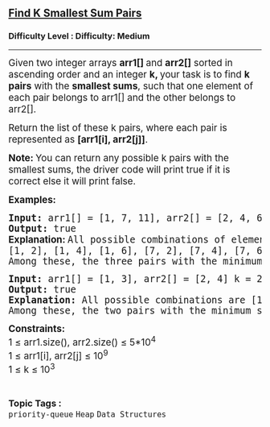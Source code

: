 <h2><a href="https://www.geeksforgeeks.org/problems/find-k-smallest-sum-pairs/1?_gl=1*211dn5*_up*MQ..*_gs*MQ..&gclid=CjwKCAjw--K_BhB5EiwAuwYoylK5XzDwQqyzmbeNyd6lbwEki04LPSPJ3QfSMrU-U2MbFA0DRoegrBoCPiYQAvD_BwE&gbraid=0AAAAAC9yBkDs_DoJKxMS1sI6NNYmbwb_h">Find K Smallest Sum Pairs</a></h2><h3>Difficulty Level : Difficulty: Medium</h3><hr><div class="problems_problem_content__Xm_eO"><p><span style="font-size: 14pt;">Given two integer arrays&nbsp;<strong>arr1[]&nbsp;</strong>and&nbsp;<strong>arr2[]</strong> sorted in ascending order and an integer&nbsp;<strong>k, </strong><span style="font-family: -apple-system, BlinkMacSystemFont, 'Segoe UI', Roboto, Oxygen, Ubuntu, Cantarell, 'Open Sans', 'Helvetica Neue', sans-serif;">your task is to find </span><strong style="font-family: -apple-system, BlinkMacSystemFont, 'Segoe UI', Roboto, Oxygen, Ubuntu, Cantarell, 'Open Sans', 'Helvetica Neue', sans-serif;" data-start="331" data-end="342">k pairs</strong><span style="font-family: -apple-system, BlinkMacSystemFont, 'Segoe UI', Roboto, Oxygen, Ubuntu, Cantarell, 'Open Sans', 'Helvetica Neue', sans-serif;"> with the </span><strong style="font-family: -apple-system, BlinkMacSystemFont, 'Segoe UI', Roboto, Oxygen, Ubuntu, Cantarell, 'Open Sans', 'Helvetica Neue', sans-serif;" data-start="352" data-end="369">smallest sums</strong><span style="font-family: -apple-system, BlinkMacSystemFont, 'Segoe UI', Roboto, Oxygen, Ubuntu, Cantarell, 'Open Sans', 'Helvetica Neue', sans-serif;">, such that one element of each pair belongs to arr1[] </span><span style="font-family: -apple-system, BlinkMacSystemFont, 'Segoe UI', Roboto, Oxygen, Ubuntu, Cantarell, 'Open Sans', 'Helvetica Neue', sans-serif;">and the other belongs to arr2[]</span><span style="font-family: -apple-system, BlinkMacSystemFont, 'Segoe UI', Roboto, Oxygen, Ubuntu, Cantarell, 'Open Sans', 'Helvetica Neue', sans-serif;">.</span></span></p>
<p><span style="font-size: 14pt;">Return the list of these k pairs, where each pair is represented as <strong>[arr1[i], arr2[j]]</strong>.</span></p>
<p><strong><span style="font-size: 14pt;">Note:&nbsp;</span></strong><span style="font-size: 14pt;">You can return any possible k pairs with the smallest sums, the driver code will print true if it is correct else it will print false.</span></p>
<p><span style="font-size: 14pt;"><strong>Examples:</strong></span></p>
<pre><span style="font-size: 14pt;"><strong>Input: </strong>arr1[] = [1, 7, 11], arr2[] = [2, 4, 6], k = 3<br><strong>Output: </strong>true<br><strong style="font-family: -apple-system, BlinkMacSystemFont, 'Segoe UI', Roboto, Oxygen, Ubuntu, Cantarell, 'Open Sans', 'Helvetica Neue', sans-serif;">Explanation: </strong>All possible combinations of elements from the two arrays are:</span><br><span style="font-size: 14pt;">[1, 2], [1, 4], [1, 6], [7, 2], [7, 4], [7, 6], [11, 2], [11, 4], [11, 6]. </span><br><span style="font-size: 14pt;">Among these, the three pairs with the minimum sums are [1, 2], [1, 4], [1, 6].</span></pre>
<pre><span style="font-size: 14pt;"><strong>Input: </strong>arr1[] = [1, 3], arr2[] = [2, 4] k = 2<br><strong>Output: </strong>true<strong>
Explanation: </strong>All possible combinations are [1, 2], [1, 4], [3, 2], [3, 4]. </span><br><span style="font-size: 14pt;">Among these, the two pairs with the minimum sums are [1, 2], [3, 2].</span></pre>
<p><span style="font-size: 14pt;"><strong>Constraints:<br></strong>1 ≤ arr1.size(), arr2.size() ≤ 5*10<sup>4</sup><br>1 ≤ arr1[i], arr2[j] ≤ 10<sup>9</sup><br>1 ≤ k ≤ 10<sup>3</sup></span></p></div><br><p><span style=font-size:18px><strong>Topic Tags : </strong><br><code>priority-queue</code>&nbsp;<code>Heap</code>&nbsp;<code>Data Structures</code>&nbsp;
